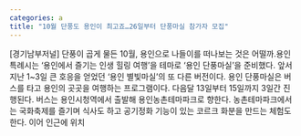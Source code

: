 ```yaml
---
categories: a
title: "10월 단풍도 용인이 최고죠…26일부터 단풍마실 참가자 모집"
---
```

[경기남부저널] 단풍이 곱게 물든 10월, 용인으로 나들이를 떠나보는 것은 어떨까.용인특례시는 ‘용인에서 즐기는 인생 힐링 여행’을 테마로 ‘용인 단풍마실’을 준비했다. 앞서 지난 1~3일 큰 호응을 얻었던 ‘용인 별빛마실’의 또 다른 버전이다. 용인 단풍마실은 버스를 타고 용인의 곳곳을 여행하는 프로그램이다. 다음달 13일부터 15일까지 3일간 진행된다. 버스는 용인시청역에서 출발해 용인농촌테마파크로 향한다. 농촌테마파크에서는 국화축제를 즐기며 식사도 하고 공기정화 기능이 있는 코르크 화분을 만드는 체험도 한다. 이어 인근에 위치